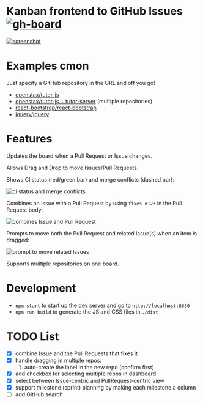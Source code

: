 # Kanban frontend to GitHub Issues [![gh-board](https://img.shields.io/github/issues/philschatz/gh-board.svg?label=Issues%20%28gh-board%29)](http://philschatz.com/gh-board/)


[![screenshot](https://cloud.githubusercontent.com/assets/253202/9979081/7ba38762-5f24-11e5-898f-c8436dd0d018.png)](http://philschatz.com/gh-board/)

# Examples cmon

Just specify a GitHub repository in the URL and off you go!

- [openstax/tutor-js](http://philschatz.com/gh-board/#/r/openstax/tutor-js)
- [openstax/tutor-js + tutor-server](http://philschatz.com/gh-board/#/r/openstax/tutor-js|tutor-server) (multiple repositories)
- [react-bootstrap/react-bootstrap](http://philschatz.com/gh-board/#/r/react-bootstrap/react-bootstrap)
- [jquery/jquery](http://philschatz.com/gh-board/#/r/jquery/jquery)

# Features

Updates the board when a Pull Request or Issue changes.

Allows Drag and Drop to move Issues/Pull Requests.

Shows CI status (red/green bar) and merge conflicts (dashed bar):

![ci status and merge conflicts](https://cloud.githubusercontent.com/assets/253202/10155505/20f04fe0-6644-11e5-8570-b5eb9b2f7702.png)

Combines an Issue with a Pull Request by using `fixes #123` in the Pull Request body:

![combines Issue and Pull Request](https://cloud.githubusercontent.com/assets/253202/9784658/8e231a26-577a-11e5-85ec-1d40fcaa5207.png)

Prompts to move both the Pull Request and related Issue(s) when an item is dragged:

![prompt to move related Issues](https://cloud.githubusercontent.com/assets/253202/9868052/39c4cdaa-5b42-11e5-8942-7d5a1e19fd24.png)

Supports multiple repositories on one board.

# Development

- `npm start` to start up the dev server and go to `http://localhost:8080`
- `npm run build` to generate the JS and CSS files in `./dist`

# TODO List

- [x] combine Issue and the Pull Requests that fixes it
- [x] handle dragging in multiple repos:
  1. auto-create the label in the new repo (confirm first)
- [x] add checkbox for selecting multiple repos in dashboard
- [x] select between Issue-centric and PullRequest-centric view
- [x] support milestone (sprint) planning by making each milestone a column
- [ ] add GitHub search

